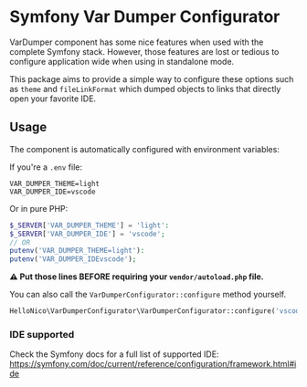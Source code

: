 # Symfony Var Dumper Configurator

VarDumper component has some nice features when used with the complete Symfony stack. However, those features are lost or tedious to configure application wide when using in standalone mode.

This package aims to provide a simple way to configure these options such as `theme` and `fileLinkFormat` which dumped objects to links that directly open your favorite IDE.

## Usage

The component is automatically configured with environment variables:

If you're a `.env` file:
```env
VAR_DUMPER_THEME=light
VAR_DUMPER_IDE=vscode
```

Or in pure PHP:

```php
$_SERVER['VAR_DUMPER_THEME'] = 'light':
$_SERVER['VAR_DUMPER_IDE'] = 'vscode';
// OR
putenv('VAR_DUMPER_THEME=light'):
putenv('VAR_DUMPER_IDEvscode');
```

**⚠️ Put those lines BEFORE requiring your `vendor/autoload.php` file.**

You can also call the `VarDumperConfigurator::configure` method yourself.

```php
HelloNico\VarDumperConfigurator\VarDumperConfigurator::configure('vscode', 'light');
```

### IDE supported

Check the Symfony docs for a full list of supported IDE: https://symfony.com/doc/current/reference/configuration/framework.html#ide
